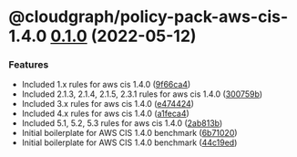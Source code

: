 # @cloudgraph/policy-pack-aws-cis-1.4.0 [0.1.0](https://github.com/cloudgraphdev/cloudgraph-policy-packs/compare/@cloudgraph/policy-pack-aws-cis-1.4.0@0.0.0...@cloudgraph/policy-pack-aws-cis-1.4.0@0.1.0) (2022-05-12)


### Features

* Included 1.x rules for aws cis 1.4.0 ([9f66ca4](https://github.com/cloudgraphdev/cloudgraph-policy-packs/commit/9f66ca4053c513b085c6750307f3f68e1bbaf3da))
* Included 2.1.3, 2.1.4, 2.1.5, 2.3.1 rules for aws cis 1.4.0 ([300759b](https://github.com/cloudgraphdev/cloudgraph-policy-packs/commit/300759ba788063ef9be18b24cc77a0d427468b8c))
* Included 3.x rules for aws cis 1.4.0 ([e474424](https://github.com/cloudgraphdev/cloudgraph-policy-packs/commit/e47442484dcc62ce87ec623bf9208dade74af678))
* Included 4.x rules for aws cis 1.4.0 ([a1feca4](https://github.com/cloudgraphdev/cloudgraph-policy-packs/commit/a1feca47e0512f995c77e5ba12c83d77e2f69d0d))
* Included 5.1, 5.2, 5.3 rules for aws cis 1.4.0 ([2ab813b](https://github.com/cloudgraphdev/cloudgraph-policy-packs/commit/2ab813bfb6c10cddeca852ab3364f1c247ebb58a))
* Initial boilerplate for AWS CIS 1.4.0 benchmark ([6b71020](https://github.com/cloudgraphdev/cloudgraph-policy-packs/commit/6b71020391beba8dd5d429d9d6bb5f218e970829))
* Initial boilerplate for AWS CIS 1.4.0 benchmark ([44c19ed](https://github.com/cloudgraphdev/cloudgraph-policy-packs/commit/44c19edbce39bcf1feb7aaca1d995c0b2a42a30c))
